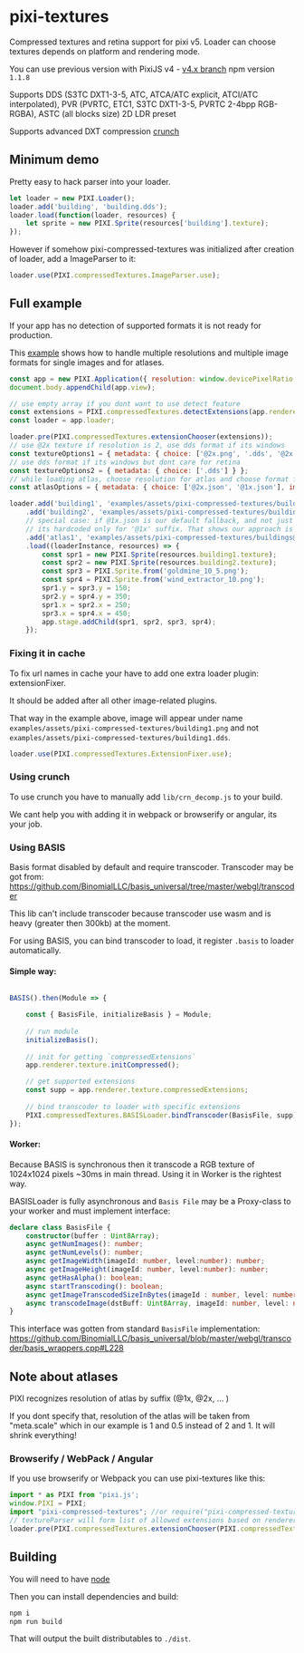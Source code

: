 # pixi-textures

Compressed textures and retina support for pixi v5. Loader can choose textures depends on platform and rendering mode.

You can use previous version with PixiJS v4 - [v4.x branch](https://github.com/pixijs/pixi-compressed-textures/tree/v4.x) npm version `1.1.8` 

Supports DDS (S3TC DXT1-3-5, ATC, ATCA/ATC explicit, ATCI/ATC interpolated), PVR (PVRTC, ETC1, S3TC DXT1-3-5, PVRTC 2-4bpp RGB-RGBA), ASTC (all blocks size) 2D LDR preset

Supports advanced DXT compression [crunch](https://github.com/BinomialLLC/crunch)

## Minimum demo

Pretty easy to hack parser into your loader.

```js
let loader = new PIXI.Loader();
loader.add('building', 'building.dds');
loader.load(function(loader, resources) {
    let sprite = new PIXI.Sprite(resources['building'].texture);
});
```

However if somehow pixi-compressed-textures was initialized after creation of loader, add a ImageParser to it:

```js
loader.use(PIXI.compressedTextures.ImageParser.use);
```

## Full example

If your app has no detection of supported formats it is not ready for production.

This [example](http://pixijs.github.io/examples/#/textures/dds.js)
shows how to handle multiple resolutions and multiple image formats for single images and for atlases.

```js
const app = new PIXI.Application({ resolution: window.devicePixelRatio || 1 });
document.body.appendChild(app.view);

// use empty array if you dont want to use detect feature
const extensions = PIXI.compressedTextures.detectExtensions(app.renderer);
const loader = app.loader;

loader.pre(PIXI.compressedTextures.extensionChooser(extensions));
// use @2x texture if resolution is 2, use dds format if its windows
const textureOptions1 = { metadata: { choice: ['@2x.png', '.dds', '@2x.dds'] } };
// use dds format if its windows but dont care for retina
const textureOptions2 = { metadata: { choice: ['.dds'] } };
// while loading atlas, choose resolution for atlas and choose format for image
const atlasOptions = { metadata: { choice: ['@2x.json', '@1x.json'], imageMetadata: { choice: ['.dds'] } } };

loader.add('building1', 'examples/assets/pixi-compressed-textures/building1.png', textureOptions1)
    .add('building2', 'examples/assets/pixi-compressed-textures/building2.png', textureOptions2)
    // special case: if @1x.json is our default fallback, and not just .json, please specify @1x here.
    // its hardcoded only for '@1x' suffix. That shows our approach is not enough, need something better
    .add('atlas1', 'examples/assets/pixi-compressed-textures/buildings@1x.json', atlasOptions)
    .load((loaderInstance, resources) => {
        const spr1 = new PIXI.Sprite(resources.building1.texture);
        const spr2 = new PIXI.Sprite(resources.building2.texture);
        const spr3 = PIXI.Sprite.from('goldmine_10_5.png');
        const spr4 = PIXI.Sprite.from('wind_extractor_10.png');
        spr1.y = spr3.y = 150;
        spr2.y = spr4.y = 350;
        spr1.x = spr2.x = 250;
        spr3.x = spr4.x = 450;
        app.stage.addChild(spr1, spr2, spr3, spr4);
    });
```

### Fixing it in cache

To fix url names in cache your have to add one extra loader plugin: extensionFixer.
 
It should be added after all other image-related plugins.

That way in the example above, image will appear under name `examples/assets/pixi-compressed-textures/building1.png`
and not `examples/assets/pixi-compressed-textures/building1.dds`.

```js
loader.use(PIXI.compressedTextures.ExtensionFixer.use);
```

### Using crunch

To use crunch you have to manually add `lib/crn_decomp.js` to your build. 

We cant help you with adding it in webpack or browserify or angular, its your job.

### Using BASIS

Basis format disabled by default and require transcoder.
Transcoder may be got from: https://github.com/BinomialLLC/basis_universal/tree/master/webgl/transcoder

This lib can't include transcoder because transcoder use wasm and is heavy (greater then 300kb) at the moment.

For using BASIS, you can bind transcoder to load, it register `.basis` to loader automatically.

#### Simple way:

```js

BASIS().then(Module => {

    const { BasisFile, initializeBasis } = Module;
    
    // run module
    initializeBasis();
    
    // init for getting `compressedExtensions`
    app.renderer.texture.initCompressed();

    // get supported extensions
    const supp = app.renderer.texture.compressedExtensions;
    
    // bind transcoder to loader with specific extensions
    PIXI.compressedTextures.BASISLoader.bindTranscoder(BasisFile, supp);
});

```

#### Worker:

Because BASIS is synchronous then it transcode a RGB texture of 1024x1024 pixels  ~30ms in main thread.
Using it in Worker is the rightest way.

BASISLoader is fully asynchronous and `Basis File` may be a Proxy-class to your worker and must implement interface:
```ts
declare class BasisFile {
    constructor(buffer : Uint8Array);
    async getNumImages(): number;
    async getNumLevels(): number;
    async getImageWidth(imageId: number, level:number): number;
    async getImageHeight(imageId: number, level:number): number;
    async getHasAlpha(): boolean;
    async startTranscoding(): boolean;
    async getImageTranscodedSizeInBytes(imageId : number, level: number, basisFormat: number): number;
    async transcodeImage(dstBuff: Uint8Array, imageId: number, level: number, basisFormat: number, pvrtcWrapAddressing: boolean, getAlphaForOpaqueFormats: boolean): number
}
```

This interface was gotten from standard `BasisFile` implementation: https://github.com/BinomialLLC/basis_universal/blob/master/webgl/transcoder/basis_wrappers.cpp#L228 


## Note about atlases

PIXI recognizes resolution of atlas by suffix (@1x, @2x, ... )

If you dont specify that, resolution of the atlas will be taken from "meta.scale" which in our example is 1 and 0.5 instead of 2 and 1. It will shrink everything!

### Browserify / WebPack / Angular

If you use browserify or Webpack you can use pixi-textures like this:

```js
import * as PIXI from "pixi.js';
window.PIXI = PIXI;
import "pixi-compressed-textures"; //or require("pixi-compressed-textures")
// textureParser will form list of allowed extensions based on renderer.
loader.pre(PIXI.compressedTextures.extensionChooser(PIXI.compressedTextures.detectExtensions(renderer)));
```

## Building

You will need to have [node][node]

Then you can install dependencies and build:

```js
npm i
npm run build
```

That will output the built distributables to `./dist`.

[node]:       http://nodejs.org/
